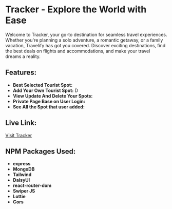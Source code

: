 # Tracker - Explore the World with Ease

Welcome to Tracker, your go-to destination for seamless travel experiences. Whether you're planning a solo adventure, a romantic getaway, or a family vacation, Travelify has got you covered. Discover exciting destinations, find the best deals on flights and accommodations, and make your travel dreams a reality.

## Features:

- **Best Selected Tourist Spot:**
- **Add Your Own Tourist Spot:** D
- **View Update And Delete Your Spots:**
- **Private Page Base on User Login:**
- **See All the Spot that user added:**

## Live Link:

[Visit Tracker](https://tracker-25d0d.web.app)

## NPM Packages Used:

- **express**
- **MongoDB**
- **Tailwind**
- **DaisyUI**
- **react-router-dom**
- **Swiper JS**
- **Lottie**
- **Cors**
